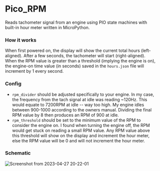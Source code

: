 # Pico_RPM
Reads tachometer signal from an engine using PIO state machines with built-in hour meter written in MicroPython.

### How it works
When first powered on, the display will show the current total hours (left-aligned). After a few seconds, the tachometer will start (right-aligned). When the RPM value is greater than a threshold (implying the engine is on), the engine-on time value (in seconds) saved in the `hours.json` file will increment by 1 every second. 

### Config
* `rpm_divider` should be adjusted specifically to your engine. In my case, the frequency from the tach signal at idle was reading ~120Hz. This would equate to 7200RPM at idle -- way too high. My engine idles between 900-1000 according to the owners manual. Dividing the final RPM value by 8 then produces an RPM of 900 at idle.
* `rpm_threshold` should be set to the minimum value of the RPM to consider the engine on. I found when turning the engine off, the RPM would get stuck on reading a small RPM value. Any RPM value above this threshold will show on the display and increment the hour meter, else the RPM value will be 0 and will not increment the hour meter.

### Schematic

![Screenshot from 2023-04-27 20-22-01](https://user-images.githubusercontent.com/76705649/235019060-49054e1f-ad04-4bd8-a86c-fb571c3a071c.png)



